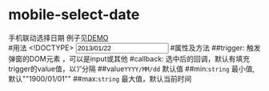 # mobile-select-date
手机联动选择日期
例子见[DEMO](http://www.lovewebgames.com/jsmodule/mobile-select-date.html)  
#用法
	<!DOCTYPE>
	<html>
		<head>
			<title>时间选择器</title>
			<meta name="viewport" content="width=device-width, initial-scale=1.0, maximum-scale=1.0, user-scalable=0">
			<link rel="stylesheet" type="text/css" href="../dist/mobile-select-area.css">
			<script type="text/javascript" src="../dist/zepto.js"></script>
			<script type="text/javascript" src="../dist/dialog.js"></script>
			<script type="text/javascript" src="../dist/mobile-select-area.js"></script>
			<script type="text/javascript" src="../dist/mobile-select-date.js"></script>
		</head>
		<body>
			<input type="text" id="txt_date" value="2013/01/22"/>
			<script>
			var selectDate = new MobileSelectDate();
			selectDate.init({trigger:'#txt_date',value:'2011/03/02',min:'1990/01/01',max:'2016/02/11'});
			</script>
		</body>
	</html>
#属性及方法
##trigger:
	触发弹窗的DOM元素 ，可以是input或其他
#callback:
	选中后的回调，默认有填充trigger的value值，以‘/’分隔
##value`YYYY/MM/dd`
	默认值
##min:`string`
	最小值,默认""1900/01/01""
##max:`string`
	最大值，默认当前时间